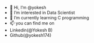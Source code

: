 - 👋 Hi, I’m @yokesh
- 👀 I’m interested in Data Scientist
- 🌱 I’m currently learning C programming
- 📫 you can find me on
- Linkedin(@Yokesh B)
- Github(@yokesh174)
